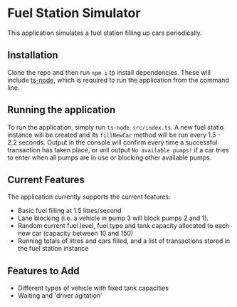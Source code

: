 # Fuel Station Simulator

This application simulates a fuel station filling up cars periodically.

## Installation

Clone the repo and then run `npm i` tp install dependencies. These will include [ts-node](https://www.npmjs.com/package/ts-node), which is required to run the application from the command line.

## Running the application

To run the application, simply run `ts-node src/index.ts`. A new fuel statio instance will be created and its `fillNewCar` method will be run every 1.5 - 2.2 seconds. Output in the console will confirm every time a successful transaction has taken place, or will output `No available pumps!` if a car tries to enter when all pumps are in use or blocking other available pumps.

## Current Features

The application currently supports the current features:

-   Basic fuel filling at 1.5 litres/second
-   Lane blocking (i.e. a vehicle in pump 3 will block pumps 2 and 1).
-   Random current fuel level, fuel type and tank capacity allocated to each new car (capacity between 10 and 150)
-   Running totals of litres and cars filled, and a list of transactions stored in the fuel station instance

## Features to Add

-   Different types of vehicle with fixed tank capacities
-   Waiting and 'driver agitation'
